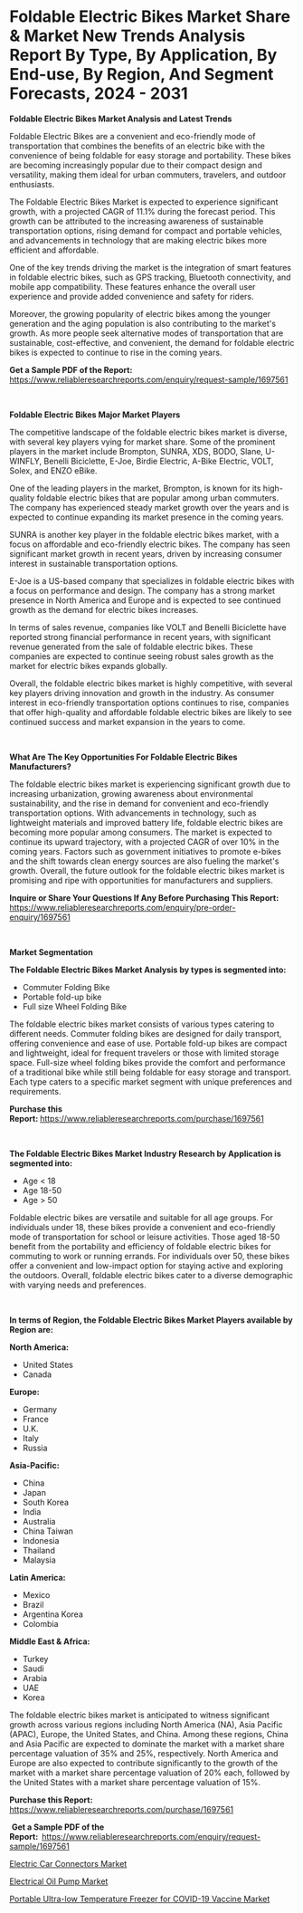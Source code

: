 <p><h1>Foldable Electric Bikes Market Share & Market New Trends Analysis Report By Type, By Application, By End-use, By Region, And Segment Forecasts, 2024 - 2031</h1></p><p><strong>Foldable Electric Bikes Market Analysis and Latest Trends</strong></p>
<p><p>Foldable Electric Bikes are a convenient and eco-friendly mode of transportation that combines the benefits of an electric bike with the convenience of being foldable for easy storage and portability. These bikes are becoming increasingly popular due to their compact design and versatility, making them ideal for urban commuters, travelers, and outdoor enthusiasts.</p><p>The Foldable Electric Bikes Market is expected to experience significant growth, with a projected CAGR of 11.1% during the forecast period. This growth can be attributed to the increasing awareness of sustainable transportation options, rising demand for compact and portable vehicles, and advancements in technology that are making electric bikes more efficient and affordable.</p><p>One of the key trends driving the market is the integration of smart features in foldable electric bikes, such as GPS tracking, Bluetooth connectivity, and mobile app compatibility. These features enhance the overall user experience and provide added convenience and safety for riders.</p><p>Moreover, the growing popularity of electric bikes among the younger generation and the aging population is also contributing to the market's growth. As more people seek alternative modes of transportation that are sustainable, cost-effective, and convenient, the demand for foldable electric bikes is expected to continue to rise in the coming years.</p></p>
<p><strong>Get a Sample PDF of the Report:&nbsp;</strong> <a href="https://www.reliableresearchreports.com/enquiry/request-sample/1697561">https://www.reliableresearchreports.com/enquiry/request-sample/1697561</a></p>
<p>&nbsp;</p>
<p><strong>Foldable Electric Bikes Major Market Players</strong></p>
<p><p>The competitive landscape of the foldable electric bikes market is diverse, with several key players vying for market share. Some of the prominent players in the market include Brompton, SUNRA, XDS, BODO, Slane, U-WINFLY, Benelli Biciclette, E-Joe, Birdie Electric, A-Bike Electric, VOLT, Solex, and ENZO eBike.</p><p>One of the leading players in the market, Brompton, is known for its high-quality foldable electric bikes that are popular among urban commuters. The company has experienced steady market growth over the years and is expected to continue expanding its market presence in the coming years.</p><p>SUNRA is another key player in the foldable electric bikes market, with a focus on affordable and eco-friendly electric bikes. The company has seen significant market growth in recent years, driven by increasing consumer interest in sustainable transportation options.</p><p>E-Joe is a US-based company that specializes in foldable electric bikes with a focus on performance and design. The company has a strong market presence in North America and Europe and is expected to see continued growth as the demand for electric bikes increases.</p><p>In terms of sales revenue, companies like VOLT and Benelli Biciclette have reported strong financial performance in recent years, with significant revenue generated from the sale of foldable electric bikes. These companies are expected to continue seeing robust sales growth as the market for electric bikes expands globally.</p><p>Overall, the foldable electric bikes market is highly competitive, with several key players driving innovation and growth in the industry. As consumer interest in eco-friendly transportation options continues to rise, companies that offer high-quality and affordable foldable electric bikes are likely to see continued success and market expansion in the years to come.</p></p>
<p>&nbsp;</p>
<p><strong>What Are The Key Opportunities For Foldable Electric Bikes Manufacturers?</strong></p>
<p><p>The foldable electric bikes market is experiencing significant growth due to increasing urbanization, growing awareness about environmental sustainability, and the rise in demand for convenient and eco-friendly transportation options. With advancements in technology, such as lightweight materials and improved battery life, foldable electric bikes are becoming more popular among consumers. The market is expected to continue its upward trajectory, with a projected CAGR of over 10% in the coming years. Factors such as government initiatives to promote e-bikes and the shift towards clean energy sources are also fueling the market's growth. Overall, the future outlook for the foldable electric bikes market is promising and ripe with opportunities for manufacturers and suppliers.</p></p>
<p><strong>Inquire or Share Your Questions If Any Before Purchasing This Report:</strong> <a href="https://www.reliableresearchreports.com/enquiry/pre-order-enquiry/1697561">https://www.reliableresearchreports.com/enquiry/pre-order-enquiry/1697561</a></p>
<p>&nbsp;</p>
<p><strong>Market Segmentation</strong></p>
<p><strong>The Foldable Electric Bikes Market Analysis by types is segmented into:</strong></p>
<p><ul><li>Commuter Folding Bike</li><li>Portable fold-up bike</li><li>Full size Wheel Folding Bike</li></ul></p>
<p><p>The foldable electric bikes market consists of various types catering to different needs. Commuter folding bikes are designed for daily transport, offering convenience and ease of use. Portable fold-up bikes are compact and lightweight, ideal for frequent travelers or those with limited storage space. Full-size wheel folding bikes provide the comfort and performance of a traditional bike while still being foldable for easy storage and transport. Each type caters to a specific market segment with unique preferences and requirements.</p></p>
<p><strong>Purchase this Report:&nbsp;</strong><a href="https://www.reliableresearchreports.com/purchase/1697561">https://www.reliableresearchreports.com/purchase/1697561</a></p>
<p>&nbsp;</p>
<p><strong>The Foldable Electric Bikes Market Industry Research by Application is segmented into:</strong></p>
<p><ul><li>Age < 18</li><li>Age 18-50</li><li>Age > 50</li></ul></p>
<p><p>Foldable electric bikes are versatile and suitable for all age groups. For individuals under 18, these bikes provide a convenient and eco-friendly mode of transportation for school or leisure activities. Those aged 18-50 benefit from the portability and efficiency of foldable electric bikes for commuting to work or running errands. For individuals over 50, these bikes offer a convenient and low-impact option for staying active and exploring the outdoors. Overall, foldable electric bikes cater to a diverse demographic with varying needs and preferences.</p></p>
<p>&nbsp;</p>
<p><strong>In terms of Region, the Foldable Electric Bikes Market Players available by Region are:</strong></p>
<p>
    <p> <strong> North America: </strong>
        <ul>
            <li>United States</li>
            <li>Canada</li>
        </ul>
        </p> 
    <p> <strong> Europe: </strong>
        <ul>
            <li>Germany</li>
            <li>France</li>
            <li>U.K.</li>
            <li>Italy</li>
            <li>Russia</li>
        </ul>
        </p> 
    <p> <strong> Asia-Pacific: </strong>
        <ul>
            <li>China</li>
            <li>Japan</li>
            <li>South Korea</li>
            <li>India</li>
            <li>Australia</li>
            <li>China Taiwan</li>
            <li>Indonesia</li>
            <li>Thailand</li>
            <li>Malaysia</li>
        </ul>
        </p> 
    <p> <strong> Latin America: </strong>
        <ul>
            <li>Mexico</li>
            <li>Brazil</li>
            <li>Argentina Korea</li>
            <li>Colombia</li>
        </ul>
        </p> 
    <p> <strong> Middle East & Africa: </strong>
        <ul>
            <li>Turkey</li>
            <li>Saudi</li>
            <li>Arabia</li>
            <li>UAE</li>
            <li>Korea</li>
        </ul>
    </p>
    </p>
<p><p>The foldable electric bikes market is anticipated to witness significant growth across various regions including North America (NA), Asia Pacific (APAC), Europe, the United States, and China. Among these regions, China and Asia Pacific are expected to dominate the market with a market share percentage valuation of 35% and 25%, respectively. North America and Europe are also expected to contribute significantly to the growth of the market with a market share percentage valuation of 20% each, followed by the United States with a market share percentage valuation of 15%.</p></p>
<p><strong>Purchase this Report: </strong><a href="https://www.reliableresearchreports.com/purchase/1697561">https://www.reliableresearchreports.com/purchase/1697561</a></p>
<p>&nbsp;<strong>Get a Sample PDF of the Report:&nbsp;&nbsp;</strong><a href="https://www.reliableresearchreports.com/enquiry/request-sample/1697561">https://www.reliableresearchreports.com/enquiry/request-sample/1697561</a></p>
<p><strong></strong></p>
<p><p><a href="https://github.com/jerrycopelandthomaswsqd8q/Market-Research-Report-List-1/blob/main/electric-car-connectors-market.md">Electric Car Connectors Market</a></p><p><a href="https://github.com/brenzgnarento/Market-Research-Report-List-1/blob/main/electrical-oil-pump-market.md">Electrical Oil Pump Market</a></p><p><a href="https://view.publitas.com/reportprime-1/portable-ultra-low-temperature-freezer-for-covid-19-vaccine-market-size-market-trends-and-growth-outlook-forecasted-for-period-from-2023-to-2030/">Portable Ultra-low Temperature Freezer for COVID-19 Vaccine Market</a></p></p>